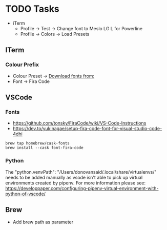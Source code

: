 # TODO Tasks

* iTerm
    * Profile -> Test -> Change font to Meslo LG L for Powerline
    * Profile -> Colors -> Load Presets


## ITerm

### Colour Prefix

* Colour Preset -> [Download fonts from: ](https://draculatheme.com/iterm)
* Font -> Fira Code

## VSCode 

### Fonts

* https://github.com/tonsky/FiraCode/wiki/VS-Code-Instructions
* https://dev.to/yukinagae/setup-fira-code-font-for-visual-studio-code-4dhi

```shell
brew tap homebrew/cask-fonts
brew install --cask font-fira-code
```

### Python

The "python.venvPath": "/Users/donovansaid/.local/share/virtualenvs/" needs to 
be added manually as vsode isn't able to pick up virtual environments created by 
pipenv. For more information please see: https://developpaper.com/configuring-pipenv-virtual-environment-with-python-of-vscode/

## Brew

* Add brew path as parameter